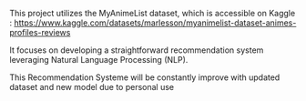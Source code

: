 This project utilizes the MyAnimeList dataset, which is accessible on Kaggle : 
https://www.kaggle.com/datasets/marlesson/myanimelist-dataset-animes-profiles-reviews


It focuses on developing a straightforward recommendation system leveraging Natural Language Processing (NLP).

This Recommendation Systeme will be constantly improve with updated dataset and new model due to personal use 
